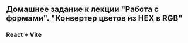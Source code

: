 ## Домашнее задание к лекции "Работа с формами". "Конвертер цветов из HEX в RGB"

### React + Vite



